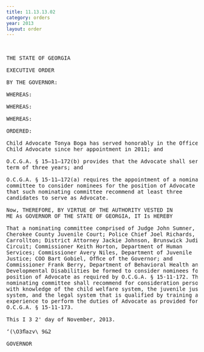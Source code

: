 ```yaml
---
title: 11.13.13.02
category: orders
year: 2013
layout: order
---
```


<pre> 

THE STATE OF GEORGIA

EXECUTIVE ORDER

BY THE GOVERNOR:

WHEREAS:

WHEREAS:

WHEREAS:

ORDERED:

Child Advocate Tonya Boga has served honorably in the Office of
Child Advocate since her appointment in 2011; and

O.C.G.A. § 15—11—172(b) provides that the Advocate shall serve a
term of three years; and

O.C.G.A. § 15-11—172(a) requires the appointment of a nominating
committee to consider nominees for the position of Advocate and
that such nominating committee recommend at least three
candidates to serve as Advocate.

Now, THEREFORE, BY VIRTUE OF THE AUTHORITY VESTED IN
ME As GOVERNOR OF THE STATE OF GEORGIA, IT Is HEREBY

That a nominating committee comprised of Judge John Sumner,
Cherokee County Juvenile Court; Police Chief Joel Richards, City of
Carrollton; District Attorney Jackie Johnson, Brunswick Judicial
Circuit; Commissioner Keith Horton, Department of Human
Services; Commissioner Avery Niles, Department of Juvenile
Justice; COO Bart Gobiel, Ofﬁce of the Governor; and
Commissioner Frank Berry, Department of Behavioral Health and
Developmental Disabilities be formed to consider nominees for the
position of Advocate as required by O.C.G.A. § 15-11-172. The
nominating committee shall recommend for consideration persons
with knowledge of the child welfare system, the juvenile justice
system, and the legal system that is qualified by training and
experience to perform the duties of Advocate as provided for in
O.C.G.A. § 15-11-173.

This I 3 2' day of November, 2013.

‘(\O3ﬂazv\ 9&2

GOVERNOR

</pre>
